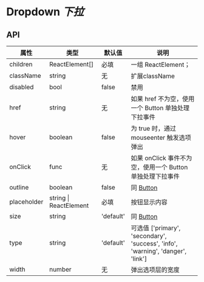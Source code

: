 # Dropdown *下拉*

<example />

## API
| 属性 | 类型 | 默认值 | 说明 |
| --- | --- | --- | --- |
| children | ReactElement[] | 必填 | 一组 ReactElement； |
| className | string | 无 | 扩展className |
| disabled | bool | false | 禁用 |
| href | string | 无 | 如果 href 不为空，使用一个 Button 单独处理下拉事件 |
| hover | boolean | false | 为 true 时，通过 mouseenter 触发选项弹出  |
| onClick | func | 无 | 如果 onClick 事件不为空，使用一个 Button 单独处理下拉事件 |
| outline | boolean | false | 同 [Button](#/components/Button) |
| placeholder | string \| ReactElement | 必填 | 按钮显示内容 |
| size | string | 'default' | 同 [Button](#/components/Button) |
| type | string | 'default' | 可选值 \['primary', 'secondary', 'success', 'info', 'warning', 'danger', 'link'] |
| width | number | 无 | 弹出选项层的宽度 |